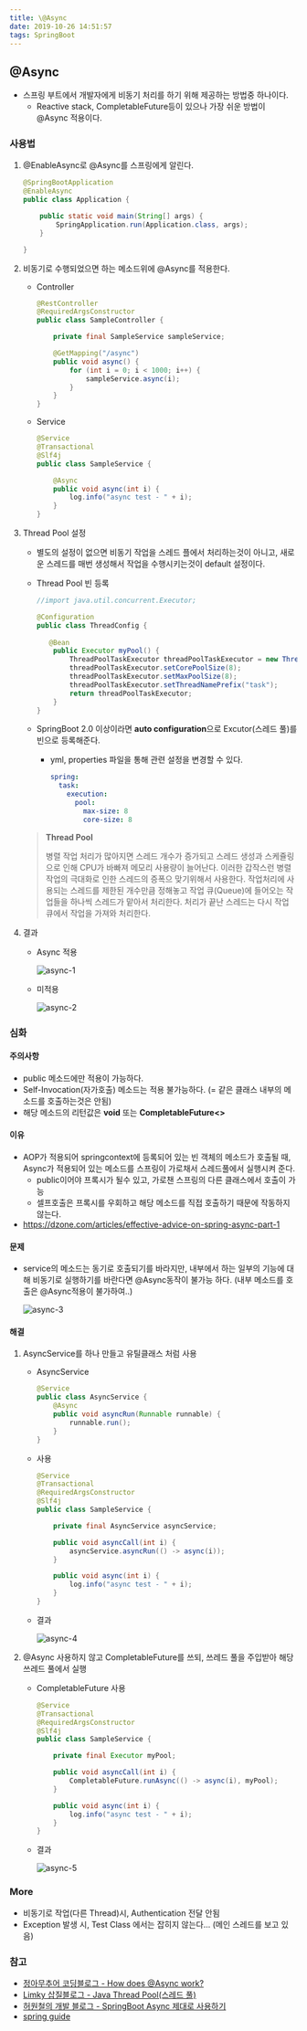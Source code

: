```yaml
---
title: \@Async
date: 2019-10-26 14:51:57
tags: SpringBoot
---
```


## @Async

- 스프링 부트에서 개발자에게 비동기 처리를 하기 위해 제공하는 방법중 하나이다.
  - Reactive stack, CompletableFuture등이 있으나 가장 쉬운 방법이 @Async 적용이다.

### 사용법

1. @EnableAsync로 @Async를 스프링에게 알린다.

   ```java
   @SpringBootApplication
   @EnableAsync
   public class Application {
   
       public static void main(String[] args) {
           SpringApplication.run(Application.class, args);
       }
   
   }
   ```

2. 비동기로 수행되었으면 하는 메소드위에 @Async를 적용한다.

   - Controller

     ```java
     @RestController
     @RequiredArgsConstructor
     public class SampleController {
     
         private final SampleService sampleService;
     
         @GetMapping("/async")
         public void async() {
             for (int i = 0; i < 1000; i++) {
                 sampleService.async(i);
             }
         }
     }
     ```

   - Service

     ```java
     @Service
     @Transactional
     @Slf4j
     public class SampleService {
     
         @Async
         public void async(int i) {
             log.info("async test - " + i);
         }
     }
     ```

3. Thread Pool 설정

   - 별도의 설정이 없으면 비동기 작업을 스레드 플에서 처리하는것이 아니고, 새로운 스레드를 매번 생성해서 작업을 수행시키는것이 default 설정이다.

   - Thread Pool 빈 등록

     ```java
     //import java.util.concurrent.Executor;
     
     @Configuration
     public class ThreadConfig {
         
       	@Bean
         public Executor myPool() {
             ThreadPoolTaskExecutor threadPoolTaskExecutor = new ThreadPoolTaskExecutor();
             threadPoolTaskExecutor.setCorePoolSize(8);
             threadPoolTaskExecutor.setMaxPoolSize(8);
             threadPoolTaskExecutor.setThreadNamePrefix("task");
             return threadPoolTaskExecutor;
         }
     }
     ```

   - SpringBoot 2.0 이상이라면 **auto configuration**으로 Excutor(스레드 풀)를 빈으로 등록해준다.

     - yml, properties 파일을 통해 관련 설정을 변경할 수 있다.

       ```yml
       spring:
         task:
           execution:
             pool:
               max-size: 8
               core-size: 8
       ```

   > **Thread Pool**
   >
   > 병렬 작업 처리가 많아지면 스레드 개수가 증가되고 스레드 생성과 스케쥴링으로 인해 CPU가 바빠져 메모리 사용량이 늘어난다.
   > 이러한 갑작스런 병렬작업의 극대화로 인한 스레드의 증폭으 맞기위해서 사용한다.
   > 작업처리에 사용되는 스레드를 제한된 개수만큼 정해놓고 작업 큐(Queue)에 들어오는 작업들을 하나씩 스레드가 맡아서 처리한다. 처리가 끝난 스레드는 다시 작업 큐에서 작업을 가져와 처리한다.

   

4. 결과

   - Async 적용

     ![async-1](/images/springboot/Async/async-1.png)

   - 미적용

     ![async-2](/images/springboot/Async/async-2.png)

### 심화

#### 주의사항

- public 메소드에만 적용이 가능하다.
- Self-Invocation(자가호출) 메소드는 적용 불가능하다. (= 같은 클래스 내부의 메소드를 호출하는것은 안됨)
- 해당 메소드의 리턴값은 **void** 또는 **CompletableFuture<>**

#### 이유

- AOP가 적용되어 springcontext에 등록되어 있는 빈 객체의 메소드가 호출될 때, Async가 적용되어 있는 메소드를 스프링이 가로채서 스레드풀에서 실행시켜 준다.
  - public이어야 프록시가 될수 있고, 가로챈 스프링의 다른 클래스에서 호출이 가능
  - 셀프호출은 프록시를 우회하고 해당 메소드를 직접 호출하기 때문에 작동하지 않는다.
- https://dzone.com/articles/effective-advice-on-spring-async-part-1

#### 문제

- service의 메소드는 동기로 호출되기를 바라지만, 내부에서 하는 일부의 기능에 대해 비동기로 실행하기를 바란다면 @Async동작이 불가능 하다. (내부 메소드를 호출은 @Async적용이 불가하여..)

  ![async-3](/images/springboot/Async/async-3.png)

#### 해결

1. AsyncService를 하나 만들고 유틸클래스 처럼 사용

   - AsyncService

     ```java
     @Service
     public class AsyncService {
         @Async
         public void asyncRun(Runnable runnable) {
             runnable.run();
         }
     }
     ```

   - 사용

     ```java
     @Service
     @Transactional
     @RequiredArgsConstructor
     @Slf4j
     public class SampleService {
     
         private final AsyncService asyncService;
     
         public void asyncCall(int i) {
             asyncService.asyncRun(() -> async(i));
         }
     
         public void async(int i) {
             log.info("async test - " + i);
         }
     }
     ```

   - 결과

     ![async-4](/images/springboot/Async/async-4.png)

2. @Async 사용하지 않고 CompletableFuture를 쓰되, 쓰레드 풀을 주입받아 해당 쓰레드 풀에서 실행

   - CompletableFuture 사용

     ```java
     @Service
     @Transactional
     @RequiredArgsConstructor
     @Slf4j
     public class SampleService {
     
         private final Executor myPool;
     
         public void asyncCall(int i) {
             CompletableFuture.runAsync(() -> async(i), myPool);
         }
     
         public void async(int i) {
             log.info("async test - " + i);
         }
     }
     ```

   - 결과

     ![async-5](/images/springboot/Async/async-5.png)

### More

- 비동기로 작업(다른 Thread)시, Authentication 전달 안됨
- Exception 발생 시, Test Class 에서는 잡히지 않는다... (메인 스레드를 보고 있음)

### 참고

- [정아무추어 코딩블로그 - How does @Async work?](https://jeong-pro.tistory.com/187)
- [Limky 삽질블로그 - Java Thread Pool(스레드 풀)](https://limkydev.tistory.com/55)
- [허원철의 개발 블로그 - SpringBoot Async 제대로 사용하기](https://heowc.tistory.com/68)
- [spring guide](https://spring.io/guides/gs/async-method/)

<br><br>
